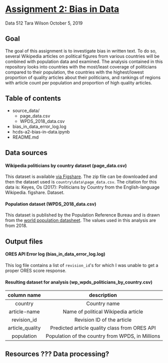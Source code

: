 # [Assignment 2: Bias in Data](https://wiki.communitydata.science/Human_Centered_Data_Science_(Fall_2019)/Assignments#A2:_Bias_in_data)

Data 512
Tara Wilson
October 5, 2019

## Goal

The goal of this assignment is to investigate bias in written text. To do so, several Wikipedia articles on political figures from various countries will be combined with population data and examined. The analysis contained in this repository looks into countries with the most/least coverage of politicians compared to their population, the countries with the highest/lowest proportion of quality articles about their politicians, and rankings of regions with article count per population and proportion of high quality articles.

## Table of contents

* source_data/
    * page_data.csv
    * WPDS_2018_data.csv
* bias_in_data_error_log.log
* hcds-a2-bias-in-data.ipynb
* README.md

## Data sources

#### Wikipedia politicians by country dataset (page_data.csv)

This dataset is available [via Figshare](https://figshare.com/articles/Untitled_Item/5513449). The zip file can be downloaded and then the dataset used is `country\data\page_data.csv`. The citation for this data is:
Keyes, Os (2017): Politicians by Country from the English-language Wikipedia. figshare. Dataset.

#### Population dataset (WPDS_2018_data.csv)

This dataset is published by the Population Reference Bureau and is drawn from the [world population datasheet](https://www.prb.org/international/indicator/population/table/). The values used in this analysis are from 2018.

## Output files

#### ORES API Error log (bias_in_data_error_log.log)

This log file contains a list of `revision_id`'s for which I was unable to get a proper ORES score response.

#### Resulting dataset for analysis (wp_wpds_politicians_by_country.csv)

|   column name  |   description  |
|:--------------:|:--------------:|
|country         |Country name|
|article-name    |Name of political Wikipedia article|
|revision_id     |Revision ID of the article|
|article_quality |Predicted article quality class from ORES API|
|population      |Population of the country from WPDS, in Millions|

## Resources ??? Data processing?

